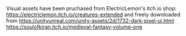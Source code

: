 Visual assets have been pruchased from ElectricLemon's itch.io shop:
https://electriclemon.itch.io/creatures-extended
and freely downloaded from
https://unityunreal.com/unity-assets/2d/1732-dark-pixel-ui.html
https://soulofkiran.itch.io/medieval-fantasy-volume-one
